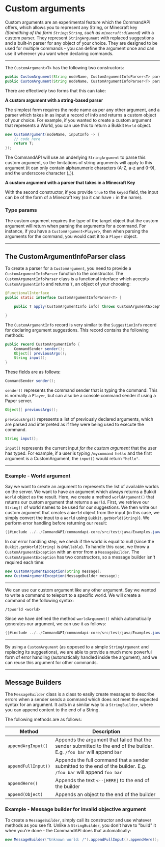 # Custom arguments

Custom arguments are an experimental feature which the CommandAPI offers, which allows you to represent any String, or Minecraft key _(Something of the form `String:String`, such as `minecraft:diamond`)_ with a custom parser. They represent `StringArgument` with replaced suggestions and a built-in parser for any object of your choice. They are designed to be used for multiple commands - you can define the argument once and can use it wherever you want when declaring commands.

-----

The `CustomArgument<T>` has the following two constructors:

```java
public CustomArgument(String nodeName, CustomArgumentInfoParser<T> parser);
public CustomArgument(String nodeName, CustomArgumentInfoParser<T> parser, boolean keyed);
```

There are effectively two forms that this can take:

**A custom argument with a string-based parser**

The simplest form requires the node name as per any other argument, and a parser which takes in as input a record of info and returns a custom object of your choice. For example, if you wanted to create a custom argument that represents a World, you can use this to return a Bukkit `World` object.

```java
new CustomArgument(nodeName, inputInfo -> { 
    // code here
    return T; 
});
```

The CommandAPI will use an underlying `StringArgument` to parse this custom argument, so the limitations of string arguments will apply to this argument (it can only contain alphanumeric characters (A-Z, a-z and 0-9), and the underscore character (_)).

**A custom argument with a parser that takes in a Minecraft Key**

With the second constructor, if you provide `true` to the `keyed` field, the input can be of the form of a Minecraft key (so it can have `:` in the name).

### Type params

The custom argument requires the type of the target object that the custom argument will return when parsing the arguments for a command. For instance, if you have a `CustomArgument<Player>`, then when parsing the arguments for the command, you would cast it to a `Player` object.

-----

## The CustomArgumentInfoParser class

To create a parser for a `CustomArgument`, you need to provide a `CustomArgumentInfoParser` function to the constructor. The `CustomArgumentInfoParser` class is a functional interface which accepts `CustomArgumentInfo` and returns `T`, an object of your choosing:

```java
@FunctionalInterface
public static interface CustomArgumentInfoParser<T> {

    public T apply(CustomArgumentInfo info) throws CustomArgumentException;

}
```

The `CustomArgumentInfo` record is very similar to the `SuggestionInfo` record for declaring argument suggestions. This record contains the following methods:

```java
public record CustomArgumentInfo {
    CommandSender sender();
    Object[] previousArgs(); 
    String input();
}
```

These fields are as follows:

```java
CommandSender sender();
```

`sender()` represents the command sender that is typing the command. This is normally a `Player`, but can also be a console command sender if using a Paper server.

```java
Object[] previousArgs();
```

`previousArgs()` represents a list of previously declared arguments, which are parsed and interpreted as if they were being used to execute the command.

```java
String input();
```

`input()` represents the current input _for the custom argument_ that the user has typed. For example, if a user is typing `/mycommand hello` and the first argument is a CustomArgument, the `input()` would return `"hello"`.

-----

<div class="example">

### Example - World argument

Say we want to create an argument to represents the list of available worlds on the server. We want to have an argument which always returns a Bukkit `World` object as the result. Here, we create a method `worldArgument()` that returns our custom argument that returns a `World`. First, we retrieve our `String[]` of world names to be used for our suggestions. We then write our custom argument that creates a `World` object from the input (in this case, we simply convert the input to a `World` using `Bukkit.getWorld(String)`). We perform error handling before returning our result:

```java
{{#include ../../CommandAPI/commandapi-core/src/test/java/Examples.java:customarguments2}}
```

In our error handling step, we check if the world is equal to null (since the `Bukkit.getWorld(String)` is `@Nullable`). To handle this case, we throw a `CustomArgumentException` with an error from a `MessageBuilder`. The `CustomArgumentException` has two constructors, so a message builder isn't required each time:

```java
new CustomArgumentException(String message);
new CustomArgumentException(MessageBuilder message);
```

-----

We can use our custom argument like any other argument. Say we wanted to write a command to teleport to a specific world. We will create a command of the following syntax:

```
/tpworld <world>
```

Since we have defined the method `worldArgument()` which automatically generates our argument, we can use it as follows:

```java
{{#include ../../CommandAPI/commandapi-core/src/test/java/Examples.java:customarguments}}
```

-----

By using a `CustomArgument` (as opposed to a simple `StringArgument` and replacing its suggestions), we are able to provide a much more powerful form of error handling (automatically handled inside the argument), and we can reuse this argument for other commands.

</div>

-----

## Message Builders

The `MessageBuilder` class is a class to easily create messages to describe errors when a sender sends a command which does not meet the expected syntax for an argument. It acts in a similar way to a `StringBuilder`, where you can append content to the end of a String.

The following methods are as follows:

| Method | Description |
| ------ | ----------- |
| `appendArgInput()` | Appends the argument that failed that the sender submitted to the end of the builder. E.g. `/foo bar` will append `bar` |
| `appendFullInput()` | Appends the full command that a sender submitted to the end of the builder. E.g. `/foo bar` will append `foo bar` |
| `appendHere()` | Appends the text `<--[HERE]` to the end of the builder |
| `append(Object)`| Appends an object to the end of the builder |

<div class="example">

### Example - Message builder for invalid objective argument

To create a `MessageBuilder`, simply call its constructor and use whatever methods as you see fit. Unlike a `StringBuilder`, you don't have to "build" it when you're done - the CommandAPI does that automatically:

```java
new MessageBuilder("Unknown world: /").appendFullInput().appendHere();
```

</div>